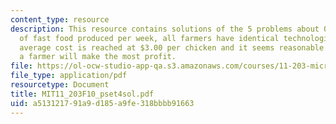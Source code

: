 ```yaml
---
content_type: resource
description: This resource contains solutions of the 5 problems about Q is the quantity
  of fast food produced per week, all farmers have identical technologies and minimum
  average cost is reached at $3.00 per chicken and it seems reasonable to assume that
  a farmer will make the most profit.
file: https://ol-ocw-studio-app-qa.s3.amazonaws.com/courses/11-203-microeconomics-fall-2010/a513121791a9d185a9fe318bbbb91663_MIT11_203F10_pset4sol.pdf
file_type: application/pdf
resourcetype: Document
title: MIT11_203F10_pset4sol.pdf
uid: a5131217-91a9-d185-a9fe-318bbbb91663
---
```

